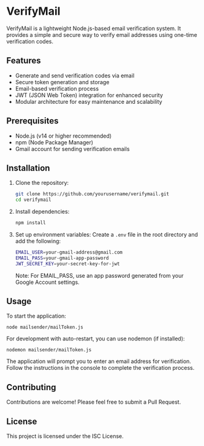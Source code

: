 # VerifyMail

VerifyMail is a lightweight Node.js-based email verification system. It provides a simple and secure way to verify email addresses using one-time verification codes.

## Features

- Generate and send verification codes via email
- Secure token generation and storage
- Email-based verification process
- JWT (JSON Web Token) integration for enhanced security
- Modular architecture for easy maintenance and scalability

## Prerequisites

- Node.js (v14 or higher recommended)
- npm (Node Package Manager)
- Gmail account for sending verification emails

## Installation

1. Clone the repository:
   ```bash
   git clone https://github.com/yourusername/verifymail.git
   cd verifymail
   ```

2. Install dependencies:
   ```bash
   npm install
   ```

3. Set up environment variables:
   Create a `.env` file in the root directory and add the following:
   ```bash
   EMAIL_USER=your-gmail-address@gmail.com
   EMAIL_PASS=your-gmail-app-password
   JWT_SECRET_KEY=your-secret-key-for-jwt
   ```

   Note: For EMAIL_PASS, use an app password generated from your Google Account settings.

## Usage

To start the application:

```
node mailsender/mailToken.js
```

For development with auto-restart, you can use nodemon (if installed):

```
nodemon mailsender/mailToken.js
```

The application will prompt you to enter an email address for verification. Follow the instructions in the console to complete the verification process.

## Contributing

Contributions are welcome! Please feel free to submit a Pull Request.

## License

This project is licensed under the ISC License.
